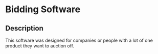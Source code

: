 # Bidding Software
## Description 
This software was designed for companies or people with a lot of one product they want to auction off. 
